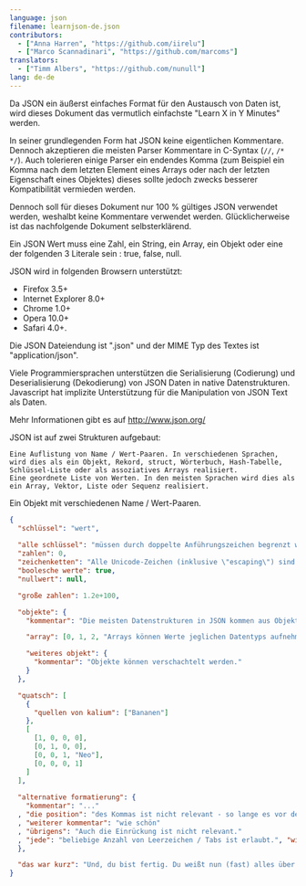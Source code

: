 ```yaml
---
language: json
filename: learnjson-de.json
contributors:
  - ["Anna Harren", "https://github.com/iirelu"]
  - ["Marco Scannadinari", "https://github.com/marcoms"]
translators:
  - ["Timm Albers", "https://github.com/nunull"]
lang: de-de
---
```


Da JSON ein äußerst einfaches Format für den Austausch von Daten ist, wird dieses
Dokument das vermutlich einfachste "Learn X in Y Minutes" werden.

In seiner grundlegenden Form hat JSON keine eigentlichen Kommentare. Dennoch
akzeptieren die meisten Parser Kommentare in C-Syntax (`//`, `/* */`). Auch tolerieren einige Parser ein endendes Komma (zum Beispiel ein Komma nach dem letzten Element eines Arrays oder nach der letzten Eigenschaft eines Objektes) dieses sollte jedoch zwecks besserer Kompatibilität vermieden werden.

Dennoch soll für dieses Dokument nur 100 % gültiges JSON verwendet werden, weshalbt keine Kommentare verwendet werden. Glücklicherweise ist das nachfolgende Dokument selbsterklärend.

Ein JSON Wert muss eine Zahl, ein String, ein Array, ein Objekt oder eine der folgenden 3 Literale sein : true, false, null.

JSON wird in folgenden Browsern unterstützt:
- Firefox 3.5+
- Internet Explorer 8.0+
- Chrome 1.0+
- Opera 10.0+
- Safari 4.0+.

Die JSON Dateiendung ist ".json" und der MIME Typ des Textes ist "application/json".

Viele Programmiersprachen unterstützen die Serialisierung (Codierung) und Deserialisierung (Dekodierung) von JSON Daten in native Datenstrukturen. Javascript hat implizite Unterstützung für die Manipulation von JSON Text als Daten.

Mehr Informationen gibt es auf http://www.json.org/

JSON ist auf zwei Strukturen aufgebaut:

    Eine Auflistung von Name / Wert-Paaren. In verschiedenen Sprachen, wird dies als ein Objekt, Rekord, struct, Wörterbuch, Hash-Tabelle, Schlüssel-Liste oder als assoziatives Arrays realisiert.
    Eine geordnete Liste von Werten. In den meisten Sprachen wird dies als ein Array, Vektor, Liste oder Sequenz realisiert.

Ein Objekt mit verschiedenen Name / Wert-Paaren.

```json
{
  "schlüssel": "wert",
  
  "alle schlüssel": "müssen durch doppelte Anführungszeichen begrenzt werden",
  "zahlen": 0,
  "zeichenketten": "Alle Unicode-Zeichen (inklusive \"escaping\") sind erlaubt.",
  "boolesche werte": true,
  "nullwert": null,

  "große zahlen": 1.2e+100,

  "objekte": {
    "kommentar": "Die meisten Datenstrukturen in JSON kommen aus Objekten.",

    "array": [0, 1, 2, "Arrays können Werte jeglichen Datentyps aufnehmen.", 4],

    "weiteres objekt": {
      "kommentar": "Objekte können verschachtelt werden."
    }
  },

  "quatsch": [
    {
      "quellen von kalium": ["Bananen"]
    },
    [
      [1, 0, 0, 0],
      [0, 1, 0, 0],
      [0, 0, 1, "Neo"],
      [0, 0, 0, 1]
    ]
  ],
  
  "alternative formatierung": {
    "kommentar": "..."
  , "die position": "des Kommas ist nicht relevant - so lange es vor dem Wert steht."
  , "weiterer kommentar": "wie schön"
  , "übrigens": "Auch die Einrückung ist nicht relevant." 
  , "jede": "beliebige Anzahl von Leerzeichen / Tabs ist erlaubt.", "wirklich?":true
  },

  "das war kurz": "Und, du bist fertig. Du weißt nun (fast) alles über JSON."
}
```
